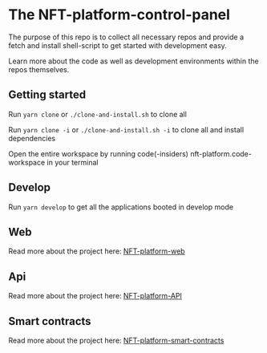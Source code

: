 # The NFT-platform-control-panel

The purpose of this repo is to collect all necessary repos and provide a fetch and install shell-script to get started with development easy.

Learn more about the code as well as development environments within the repos themselves.

## Getting started

Run `yarn clone` or `./clone-and-install.sh` to clone all

Run `yarn clone -i` or `./clone-and-install.sh -i` to clone all and install dependencies

Open the entire workspace by running code(-insiders) nft-platform.code-workspace in your terminal

## Develop

Run `yarn develop` to get all the applications booted in develop mode

## Web

Read more about the project here:
[NFT-platform-web](https://github.com/magnuslundstrom/nft-platform-web/)

## Api

Read more about the project here:
[NFT-platform-API](https://github.com/magnuslundstrom/nft-platform-api/)

## Smart contracts

Read more about the project here:
[NFT-platform-smart-contracts](https://github.com/magnuslundstrom/nft-platform-smart-contracts/)
